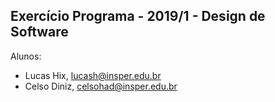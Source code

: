 Exercício Programa - 2019/1 - Design de Software
------------------------------------------------

Alunos: 
- Lucas Hix, lucash@insper.edu.br
- Celso Diniz, celsohad@insper.edu.br
